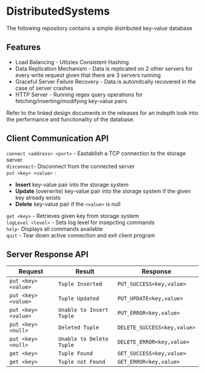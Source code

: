# DistributedSystems

The following repository contains a simple distributed key-value database

## Features

- Load Balancing - Utlizies Consistent Hashing
- Data Replication Mechanism - Data is replicated on 2 other servers for every write request given that there are 3 servers running
- Graceful Server Failure Recovery - Data is automitcally recovered in the case of server crashes
- HTTP Server - Running regex query operations for fetching/inserting/modifying key-value pairs

Refer to the linked design documents in the releases for an indepth look into the performance and funcitonality of the database. 

## Client Communication API

``connect <address> <port>`` - Eastablish a TCP connection to the storage server  
``disconnect``- Disconnect from the connected server  
``put <key> <value>`` :   
  - **Insert** key-value pair into the storage system
  - **Update** (overwrite) key-value pair into the storage system if the given key already exists
  - **Delete** key-value pair if the ``<value>`` is null  

``get <key>`` - Retrieves given key from storage system  
``logLevel <level>`` - Sets log level for insepcting commands  
``help``- Displays all commands available  
``quit`` - Tear down active connection and exit client program

## Server Response API

| Request                |  Result                     | Response                       |
|------------------------|-----------------------------|--------------------------------|
| ``put <key> <value>``  | ``Tuple Inserted``          | ``PUT_SUCCESS<key,value>``     |
| ``put <key> <value>``  | ``Tuple Updated``           | ``PUT_UPDATE<key,value>``      |
| ``put <key> <value>``  | ``Unable to Insert Tuple``  | ``PUT_ERROR<key,value>``       |
| ``put <key> <null>``   | ``Deleted Tuple``           | ``DELETE_SUCCESS<key,value>``  |
| ``put <key> <null>``   | ``Unable to Delete Tuple``  | ``DELETE_ERROR<key,value>``    |
| ``get <key>``          | ``Tuple Found``             | ``GET_SUCCESS<key,value>``     |
| ``get <key>``          | ``Tuple not Found``         | ``GET_ERROR<key,value>``       |

